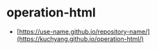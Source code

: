 # operation-html
+ [https://use-name.github.io/repository-name/](https://kuchyang.github.io/operation-html/)
